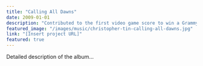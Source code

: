 ```yaml
---
title: "Calling All Dawns"
date: 2009-01-01
description: "Contributed to the first video game score to win a Grammy."
featured_image: "/images/music/christopher-tin-calling-all-dawns.jpg"
link: "[Insert project URL]"
featured: true
---
```

Detailed description of the album...